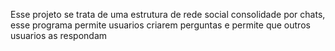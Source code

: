 Esse projeto se trata de uma estrutura de rede social consolidade por chats, esse programa permite usuarios criarem perguntas e permite que outros usuarios as respondam
